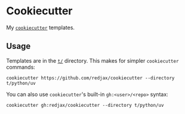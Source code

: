 # Cookiecutter

My [`cookiecutter`](https://cookiecutter.readthedocs.io/en/stable/) templates.

## Usage

Templates are in the [`t/`](./t) directory. This makes for simpler `cookiecutter` commands:
```shell
cookiecutter https://github.com/redjax/cookiecutter --directory t/python/uv
```

You can also use `cookiecutter`'s built-in `gh:<user>/<repo>` syntax:

```shell
cookiecutter gh:redjax/cookiecutter --directory t/python/uv
```

